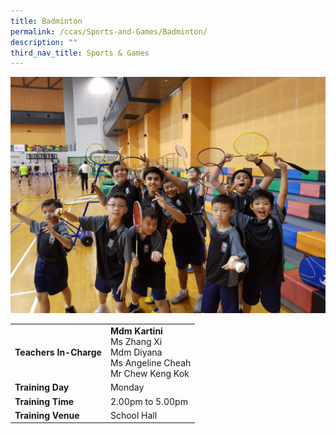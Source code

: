 ```yaml
---
title: Badminton
permalink: /ccas/Sports-and-Games/Badminton/
description: ""
third_nav_title: Sports & Games
---
```

![](/images/Badminton.jpeg)

| | |
| --- | ---|
| **Teachers In-Charge** |**Mdm Kartini**<br>Ms Zhang Xi<br>Mdm Diyana<br>Ms Angeline Cheah<br>Mr Chew Keng Kok
|**Training Day**|Monday
|**Training Time**|2.00pm to 5.00pm
|**Training Venue**|School Hall